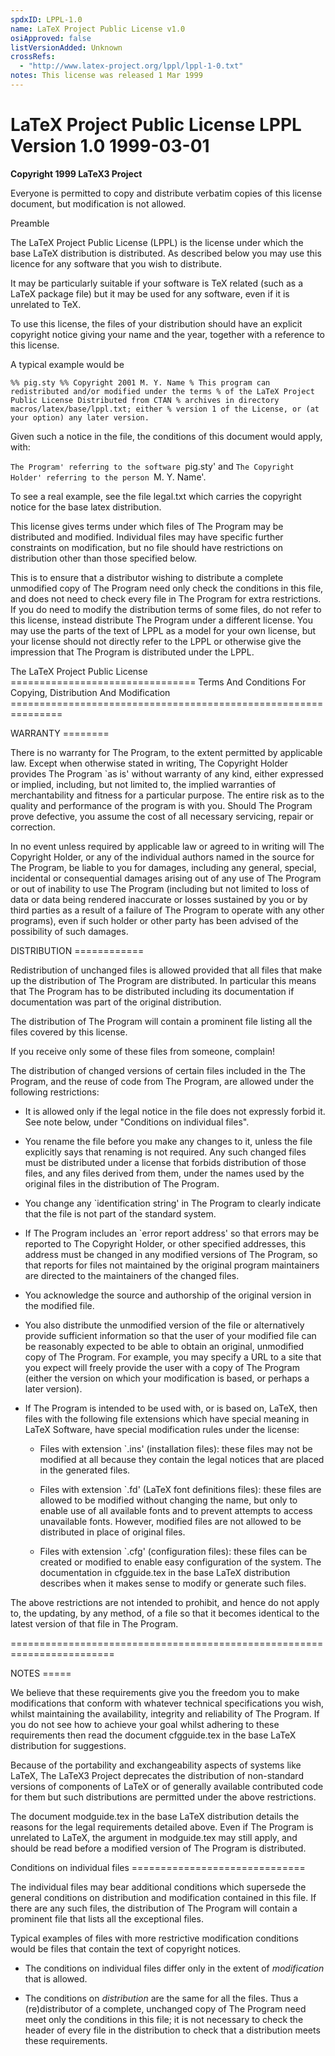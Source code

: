 ```yaml
---
spdxID: LPPL-1.0
name: LaTeX Project Public License v1.0
osiApproved: false
listVersionAdded: Unknown
crossRefs: 
  - "http://www.latex-project.org/lppl/lppl-1-0.txt"
notes: This license was released 1 Mar 1999
---
```


# LaTeX Project Public License LPPL Version 1.0 1999-03-01

**Copyright 1999 LaTeX3 Project**

Everyone is permitted to copy and distribute verbatim copies of this license document, but modification is not allowed.

Preamble

The LaTeX Project Public License (LPPL) is the license under which the base LaTeX distribution is distributed. As described below you may use this licence for any software that you wish to distribute.

It may be particularly suitable if your software is TeX related (such as a LaTeX package file) but it may be used for any software, even if it is unrelated to TeX.

To use this license, the files of your distribution should have an explicit copyright notice giving your name and the year, together with a reference to this license.

A typical example would be

```
%% pig.sty %% Copyright 2001 M. Y. Name % This program can redistributed and/or modified under the terms % of the LaTeX Project Public License Distributed from CTAN % archives in directory macros/latex/base/lppl.txt; either % version 1 of the License, or (at your option) any later version.
```

Given such a notice in the file, the conditions of this document would apply, with:

`The Program' referring to the software `pig.sty' and `The Copyright Holder' referring to the person `M. Y. Name'.

To see a real example, see the file legal.txt which carries the copyright notice for the base latex distribution.

This license gives terms under which files of The Program may be distributed and modified. Individual files may have specific further constraints on modification, but no file should have restrictions on distribution other than those specified below.

This is to ensure that a distributor wishing to distribute a complete unmodified copy of The Program need only check the conditions in this file, and does not need to check every file in The Program for extra restrictions. If you do need to modify the distribution terms of some files, do not refer to this license, instead distribute The Program under a different license. You may use the parts of the text of LPPL as a model for your own license, but your license should not directly refer to the LPPL or otherwise give the impression that The Program is distributed under the LPPL.

The LaTeX Project Public License ================================ Terms And Conditions For Copying, Distribution And Modification ===============================================================

WARRANTY ========

There is no warranty for The Program, to the extent permitted by applicable law. Except when otherwise stated in writing, The Copyright Holder provides The Program `as is' without warranty of any kind, either expressed or implied, including, but not limited to, the implied warranties of merchantability and fitness for a particular purpose. The entire risk as to the quality and performance of the program is with you. Should The Program prove defective, you assume the cost of all necessary servicing, repair or correction.

In no event unless required by applicable law or agreed to in writing will The Copyright Holder, or any of the individual authors named in the source for The Program, be liable to you for damages, including any general, special, incidental or consequential damages arising out of any use of The Program or out of inability to use The Program (including but not limited to loss of data or data being rendered inaccurate or losses sustained by you or by third parties as a result of a failure of The Program to operate with any other programs), even if such holder or other party has been advised of the possibility of such damages.

DISTRIBUTION ============

Redistribution of unchanged files is allowed provided that all files that make up the distribution of The Program are distributed. In particular this means that The Program has to be distributed including its documentation if documentation was part of the original distribution.

The distribution of The Program will contain a prominent file listing all the files covered by this license.

If you receive only some of these files from someone, complain!

The distribution of changed versions of certain files included in the The Program, and the reuse of code from The Program, are allowed under the following restrictions:

* It is allowed only if the legal notice in the file does not expressly forbid it. See note below, under "Conditions on individual files".

* You rename the file before you make any changes to it, unless the file explicitly says that renaming is not required. Any such changed files must be distributed under a license that forbids distribution of those files, and any files derived from them, under the names used by the original files in the distribution of The Program.

* You change any `identification string' in The Program to clearly indicate that the file is not part of the standard system.

* If The Program includes an `error report address' so that errors may be reported to The Copyright Holder, or other specified addresses, this address must be changed in any modified versions of The Program, so that reports for files not maintained by the original program maintainers are directed to the maintainers of the changed files.

* You acknowledge the source and authorship of the original version in the modified file.

* You also distribute the unmodified version of the file or alternatively provide sufficient information so that the user of your modified file can be reasonably expected to be able to obtain an original, unmodified copy of The Program. For example, you may specify a URL to a site that you expect will freely provide the user with a copy of The Program (either the version on which your modification is based, or perhaps a later version).

* If The Program is intended to be used with, or is based on, LaTeX, then files with the following file extensions which have special meaning in LaTeX Software, have special modification rules under the license:
  - Files with extension `.ins' (installation files): these files may not be modified at all because they contain the legal notices that are placed in the generated files.

  - Files with extension `.fd' (LaTeX font definitions files): these files are allowed to be modified without changing the name, but only to enable use of all available fonts and to prevent attempts to access unavailable fonts. However, modified files are not allowed to be distributed in place of original files.

  - Files with extension `.cfg' (configuration files): these files can be created or modified to enable easy configuration of the system. The documentation in cfgguide.tex in the base LaTeX distribution describes when it makes sense to modify or generate such files.

The above restrictions are not intended to prohibit, and hence do not apply to, the updating, by any method, of a file so that it becomes identical to the latest version of that file in The Program.

========================================================================

NOTES =====

We believe that these requirements give you the freedom you to make modifications that conform with whatever technical specifications you wish, whilst maintaining the availability, integrity and reliability of The Program. If you do not see how to achieve your goal whilst adhering to these requirements then read the document cfgguide.tex in the base LaTeX distribution for suggestions.

Because of the portability and exchangeability aspects of systems like LaTeX, The LaTeX3 Project deprecates the distribution of non-standard versions of components of LaTeX or of generally available contributed code for them but such distributions are permitted under the above restrictions.

The document modguide.tex in the base LaTeX distribution details the reasons for the legal requirements detailed above. Even if The Program is unrelated to LaTeX, the argument in modguide.tex may still apply, and should be read before a modified version of The Program is distributed.

Conditions on individual files ==============================

The individual files may bear additional conditions which supersede the general conditions on distribution and modification contained in this file. If there are any such files, the distribution of The Program will contain a prominent file that lists all the exceptional files.

Typical examples of files with more restrictive modification conditions would be files that contain the text of copyright notices.

* The conditions on individual files differ only in the extent of *modification* that is allowed.

* The conditions on *distribution* are the same for all the files. Thus a (re)distributor of a complete, unchanged copy of The Program need meet only the conditions in this file; it is not necessary to check the header of every file in the distribution to check that a distribution meets these requirements.
